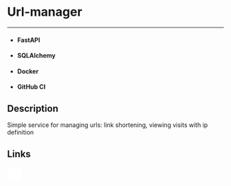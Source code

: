 # Url-manager

------------

- #### FastAPI
- #### SQLAlchemy
- #### Docker
- #### GitHub CI
 
 ## Description
 Simple service for managing urls: link shortening, viewing visits with ip definition  


 ## Links
[![github](/github_32.png)](https://github.com/4lexbit/url-manager-backend)
